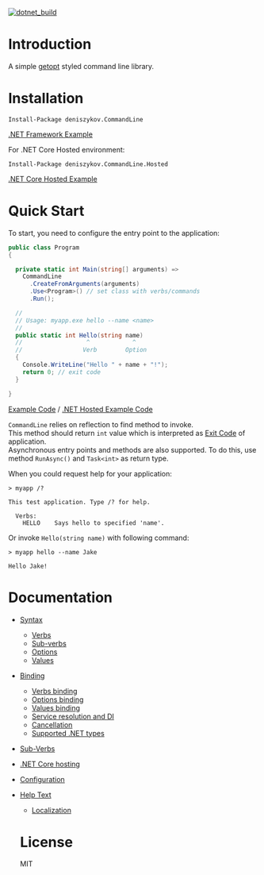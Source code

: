 [![dotnet_build](https://github.com/deniszykov/commandline/actions/workflows/dotnet_build.yml/badge.svg)](https://github.com/deniszykov/commandline/actions/workflows/dotnet_build.yml)

Introduction
============
A simple [getopt](https://man7.org/linux/man-pages/man3/getopt.3.html) styled command line library.

Installation
============
```
Install-Package deniszykov.CommandLine
```
[.NET Framework Example](src/deniszykov.CommandLine.Hosted.Example/Program.cs)  

For .NET Core Hosted environment:
```
Install-Package deniszykov.CommandLine.Hosted
```
[.NET Core Hosted Example](src/deniszykov.CommandLine.Hosted.Example/Program.cs)  

Quick Start
============

To start, you need to configure the entry point to the application: 
```csharp
public class Program
{

  private static int Main(string[] arguments) =>
    CommandLine
      .CreateFromArguments(arguments)
      .Use<Program>() // set class with verbs/commands
      .Run();

  //
  // Usage: myapp.exe hello --name <name>
  // 
  public static int Hello(string name)
  //                  ^            ^
  //                 Verb        Option
  {
    Console.WriteLine("Hello " + name + "!");
    return 0; // exit code
  }  

}
```
[Example Code](src/deniszykov.CommandLine.Example/Program.cs) / [.NET Hosted Example Code](src/deniszykov.CommandLine.Hosted.Example/Program.cs)

`CommandLine` relies on reflection to find method to invoke.  
This method should return `int` value which is interpreted as [Exit Code](https://en.wikipedia.org/wiki/Exit_status) of application.  
Asynchronous entry points and methods are also supported. To do this, use method `RunAsync()` and `Task<int>` as return type.  

When you could request help for your application:  
```console
> myapp /?

This test application. Type /? for help.

  Verbs:
    HELLO    Says hello to specified 'name'.
```

Or invoke `Hello(string name)` with following command:
```console
> myapp hello --name Jake

Hello Jake!
```

Documentation
============
* [Syntax](https://github.com/deniszykov/commandline/wiki/Syntax)
  * [Verbs](https://github.com/deniszykov/commandline/wiki/Syntax#Verbs)
  * [Sub-verbs](https://github.com/deniszykov/commandline/wiki/Syntax#Sub-verbs)
  * [Options](https://github.com/deniszykov/commandline/wiki/Syntax#Options)
  * [Values](https://github.com/deniszykov/commandline/wiki/Syntax#Values)
* [Binding](https://github.com/deniszykov/commandline/wiki/Binding)
  * [Verbs binding](https://github.com/deniszykov/commandline/wiki/Binding#Verbs-binding)
  * [Options binding](https://github.com/deniszykov/commandline/wiki/Binding#Options-binding)
  * [Values binding](https://github.com/deniszykov/commandline/wiki/Binding#Values-binding)
  * [Service resolution and DI](https://github.com/deniszykov/commandline/wiki/Binding#Service-resolution-and-DI)
  * [Cancellation](https://github.com/deniszykov/commandline/wiki/Binding#Cancellation)
  * [Supported .NET types](https://github.com/deniszykov/commandline/wiki/Binding#Supported-NET-types)
* [Sub-Verbs](https://github.com/deniszykov/commandline/wiki/Sub_Verbs)
* [.NET Core hosting](https://github.com/deniszykov/commandline/wiki/NET_Core_Hosting)
* [Configuration](https://github.com/deniszykov/commandline/wiki/Configuration)
* [Help Text](https://github.com/deniszykov/commandline/wiki/Help_Text)
  * [Localization](https://github.com/deniszykov/commandline/wiki/Help_Text#Localization)

  License
  ============
  MIT
